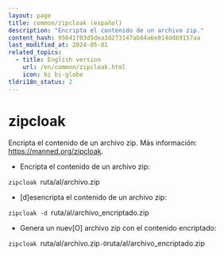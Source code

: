 ```yaml
---
layout: page
title: common/zipcloak (español)
description: "Encripta el contenido de un archivo zip."
content_hash: 95641f03d5dea3d273147ab84a6e814ddb9157aa
last_modified_at: 2024-05-01
related_topics:
  - title: English version
    url: /en/common/zipcloak.html
    icon: bi bi-globe
tldri18n_status: 2
---
```

# zipcloak

Encripta el contenido de un archivo zip.
Más información: <https://manned.org/zipcloak>.

- Encripta el contenido de un archivo zip:

`zipcloak `<span class="tldr-var badge badge-pill bg-dark-lm bg-white-dm text-white-lm text-dark-dm font-weight-bold">ruta/al/archivo.zip</span>

- [d]esencripta el contenido de un archivo zip:

`zipcloak -d `<span class="tldr-var badge badge-pill bg-dark-lm bg-white-dm text-white-lm text-dark-dm font-weight-bold">ruta/al/archivo_encriptado.zip</span>

- Genera un nuev[O] archivo zip con el contenido encriptado:

`zipcloak `<span class="tldr-var badge badge-pill bg-dark-lm bg-white-dm text-white-lm text-dark-dm font-weight-bold">ruta/al/archivo.zip</span>` -O `<span class="tldr-var badge badge-pill bg-dark-lm bg-white-dm text-white-lm text-dark-dm font-weight-bold">ruta/al/archivo_encriptado.zip</span>

